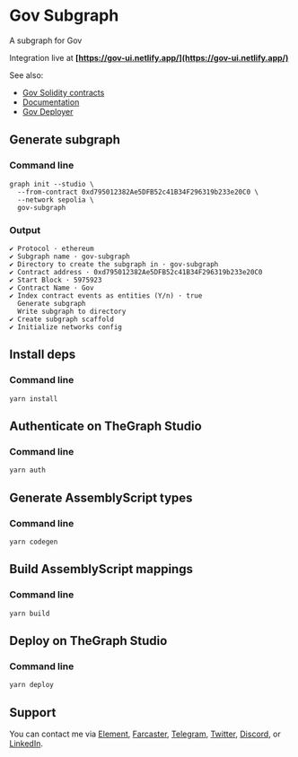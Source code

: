 # Gov Subgraph

A subgraph for Gov

Integration live at **[https://gov-ui.netlify.app/](https://gov-ui.netlify.app/)**

See also:

- [Gov Solidity contracts](https://github.com/w3hc/gov)
- [Documentation](https://w3hc.github.io/gov-docs/)
- [Gov Deployer](https://github.com/w3hc/gov-deployer)

## Generate subgraph

### Command line

```
graph init --studio \
  --from-contract 0xd795012382Ae5DFB52c41B34F296319b233e20C0 \
  --network sepolia \
  gov-subgraph
```

### Output

```
✔ Protocol · ethereum
✔ Subgraph name · gov-subgraph
✔ Directory to create the subgraph in · gov-subgraph
✔ Contract address · 0xd795012382Ae5DFB52c41B34F296319b233e20C0
✔ Start Block · 5975923
✔ Contract Name · Gov
✔ Index contract events as entities (Y/n) · true
  Generate subgraph
  Write subgraph to directory
✔ Create subgraph scaffold
✔ Initialize networks config
```

## Install deps

### Command line

```
yarn install
```

## Authenticate on TheGraph Studio

### Command line

```
yarn auth
```

## Generate AssemblyScript types

### Command line

```
yarn codegen
```

## Build AssemblyScript mappings

### Command line

```
yarn build
```

## Deploy on TheGraph Studio

### Command line

```
yarn deploy
```

## Support

You can contact me via [Element](https://matrix.to/#/@julienbrg:matrix.org), [Farcaster](https://warpcast.com/julien-), [Telegram](https://t.me/julienbrg), [Twitter](https://twitter.com/julienbrg), [Discord](https://discordapp.com/users/julienbrg), or [LinkedIn](https://www.linkedin.com/in/julienberanger/).

